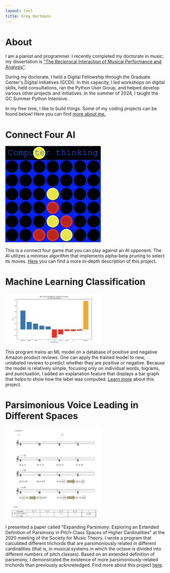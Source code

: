```yaml
---
layout: test
title: Greg Hartmann
---
```

# About

I am a pianist and programmer. I recently completed my doctorate in music; my dissertation is ["The Reciprocal Interaction of Musical Performance and Analysis"](https://academicworks.cuny.edu/gc_etds/5754/).

During my doctorate, I held a Digital Fellowship through the Graduate Center's Digital Initiatives (GCDI). In this capacity, I led workshops on digital skills, held consultations, ran the Python User Group, and helped develop various other projects and initiatives. In the summer of 2024, I taught the GC Summer Python Intensive.

In my free time, I like to build things. Some of my coding projects can be found below! Here you can find [more about me.](./about-me)

# Connect Four AI

<img src="./assets/img/connect4-regular.png" alt="connect4" width="300"/>

This is a connect four game that you can play against an AI opponent. The AI utilizes a minimax algorithm that implements alpha-beta pruning to select its moves. [Here](./connect-four.html) you can find a more in-depth description of this project.


# Machine Learning Classification

<img src="./assets/img/ML-classifier-graph.png" alt="ML Classifier Graph" width="300"/>

This program trains an ML model on a database of positive and negative Amazon product reviews. One can apply the trained model to new, unlabeled reviews to predict whether they are positive or negative. Because the model is relatively simple, focusing only on individual words, bigrams, and punctuation, I added an explanation feature that displays a bar graph that helps to show how the label was computed. [Learn more](./ML-reviews.html) about this project.


# Parsimonious Voice Leading in Different Spaces

<img src="./assets/img/parsimony.png" alt="Parsimonious Voice Leading Examples" width="300"/>

I presented a paper called "Expanding Parsimony: Exploring an Extended Definition of Parsimony in Pitch-Class Spaces of Higher Cardinalities" at the 2020 meeting of the Society for Music Theory. I wrote a program that calculated different trichords that are parsimoniously related in different cardinalities (that is, in musical systems in which the octave is divided into different numbers of pitch classes). Based on an extended definition of parsimony, I demonstrated the existence of more parsimoniously-related trichords than previously acknowledged. Find more about this project [here](./parsimony.html).


